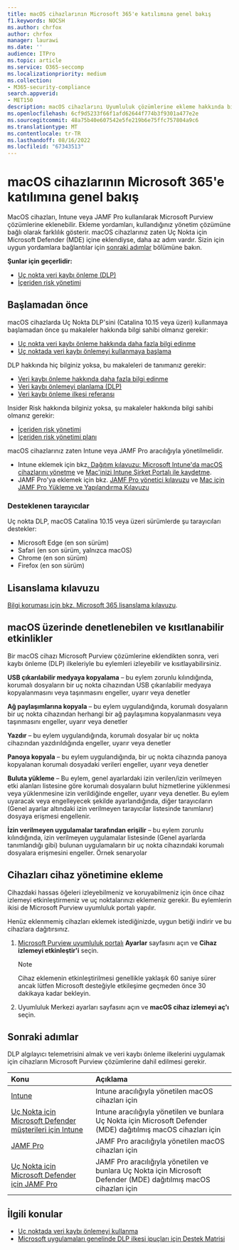 ```yaml
---
title: macOS cihazlarının Microsoft 365'e katılımına genel bakış
f1.keywords: NOCSH
ms.author: chrfox
author: chrfox
manager: laurawi
ms.date: ''
audience: ITPro
ms.topic: article
ms.service: O365-seccomp
ms.localizationpriority: medium
ms.collection:
- M365-security-compliance
search.appverid:
- MET150
description: macOS cihazlarını Uyumluluk çözümlerine ekleme hakkında bilgi edinin
ms.openlocfilehash: 6cf9d5233f66f1afd62644f774b3f9301a477e2e
ms.sourcegitcommit: 48a75b40e607542e5fe219b6e75ffc757804a9c6
ms.translationtype: MT
ms.contentlocale: tr-TR
ms.lasthandoff: 08/16/2022
ms.locfileid: "67343513"
---
```

# <a name="onboard-macos-devices-into-microsoft-365-overview"></a>macOS cihazlarının Microsoft 365'e katılımına genel bakış

MacOS cihazları, Intune veya JAMF Pro kullanılarak Microsoft Purview çözümlerine eklenebilir. Ekleme yordamları, kullandığınız yönetim çözümüne bağlı olarak farklılık gösterir. macOS cihazlarınız zaten Uç Nokta için Microsoft Defender (MDE) içine eklendiyse, daha az adım vardır. Sizin için uygun yordamlara bağlantılar için [sonraki adımlar](#next-steps) bölümüne bakın.

**Şunlar için geçerlidir:**

- [Uç nokta veri kaybı önleme (DLP)](./endpoint-dlp-learn-about.md)
- [İçeriden risk yönetimi](insider-risk-management.md)

## <a name="before-you-begin"></a>Başlamadan önce

macOS cihazlarda Uç Nokta DLP'sini (Catalina 10.15 veya üzeri) kullanmaya başlamadan önce şu makaleler hakkında bilgi sahibi olmanız gerekir:

- [Uç nokta veri kaybı önleme hakkında daha fazla bilgi edinme](endpoint-dlp-learn-about.md)
- [Uç noktada veri kaybı önlemeyi kullanmaya başlama](endpoint-dlp-getting-started.md)

DLP hakkında hiç bilginiz yoksa, bu makaleleri de tanımanız gerekir:

- [Veri kaybı önleme hakkında daha fazla bilgi edinme](dlp-learn-about-dlp.md#learn-about-data-loss-prevention)
- [Veri kaybı önlemeyi planlama (DLP)](dlp-overview-plan-for-dlp.md#plan-for-data-loss-prevention-dlp)
- [Veri kaybı önleme ilkesi referansı](dlp-policy-reference.md#data-loss-prevention-policy-reference)

Insider Risk hakkında bilginiz yoksa, şu makaleler hakkında bilgi sahibi olmanız gerekir:

 - [İçeriden risk yönetimi](insider-risk-management.md)
 - [İçeriden risk yönetimi planı](insider-risk-management-plan.md#plan-for-insider-risk-management)

macOS cihazlarınız zaten Intune veya JAMF Pro aracılığıyla yönetilmelidir.
 
- Intune eklemek için bkz[. Dağıtım kılavuzu: Microsoft Intune'da macOS cihazlarını yönetme](/mem/intune/fundamentals/deployment-guide-platform-macos) ve [Mac'inizi Intune Şirket Portalı ile kaydetme](/mem/intune/user-help/enroll-your-device-in-intune-macos-cp). 
- JAMF Pro'ya eklemek için bkz. [JAMF Pro yönetici kılavuzu](https://www.jamf.com/resources/product-documentation/jamf-pro-administrators-guide/) ve [Mac için JAMF Pro Yükleme ve Yapılandırma Kılavuzu](https://www.jamf.com/resources/product-documentation/jamf-pro-installation-guide-for-mac/)
<!--- Install the v95+ Edge browser on your macOS devices--> 

### <a name="supported-browsers"></a>Desteklenen tarayıcılar

Uç nokta DLP, macOS Catalina 10.15 veya üzeri sürümlerde şu tarayıcıları destekler:

- Microsoft Edge (en son sürüm)
- Safari (en son sürüm, yalnızca macOS)
- Chrome (en son sürüm)
- Firefox (en son sürüm)

## <a name="licensing-guidance"></a>Lisanslama kılavuzu

[Bilgi koruması için bkz. Microsoft 365 lisanslama kılavuzu](/office365/servicedescriptions/microsoft-365-service-descriptions/microsoft-365-tenantlevel-services-licensing-guidance/microsoft-365-security-compliance-licensing-guidance#information-protection-data-loss-prevention-for-exchange-online-sharepoint-online-and-onedrive-for-business).

## <a name="activities-that-can-be-audited-and-restricted-on-macos"></a>macOS üzerinde denetlenebilen ve kısıtlanabilir etkinlikler 

Bir macOS cihazı Microsoft Purview çözümlerine eklendikten sonra, veri kaybı önleme (DLP) ilkeleriyle bu eylemleri izleyebilir ve kısıtlayabilirsiniz.

**USB çıkarılabilir medyaya kopyalama** – bu eylem zorunlu kılındığında, korumalı dosyaların bir uç nokta cihazından USB çıkarılabilir medyaya kopyalanmasını veya taşınmasını engeller, uyarır veya denetler 

**Ağ paylaşımlarına kopyala** – bu eylem uygulandığında, korumalı dosyaların bir uç nokta cihazından herhangi bir ağ paylaşımına kopyalanmasını veya taşınmasını engeller, uyarır veya denetler 

**Yazdır** – bu eylem uygulandığında, korumalı dosyalar bir uç nokta cihazından yazdırıldığında engeller, uyarır veya denetler 

**Panoya kopyala** – bu eylem uygulandığında, bir uç nokta cihazında panoya kopyalanan korumalı dosyadaki verileri engeller, uyarır veya denetler 

**Buluta yükleme** – Bu eylem, genel ayarlardaki izin verilen/izin verilmeyen etki alanları listesine göre korumalı dosyaların bulut hizmetlerine yüklenmesi veya yüklenmesine izin verildiğinde engeller, uyarır veya denetler. Bu eylem uyaracak veya engelleyecek şekilde ayarlandığında, diğer tarayıcıların (Genel ayarlar altındaki izin verilmeyen tarayıcılar listesinde tanımlanır) dosyaya erişmesi engellenir. 

**İzin verilmeyen uygulamalar tarafından erişilir** – bu eylem zorunlu kılındığında, izin verilmeyen uygulamalar listesinde (Genel ayarlarda tanımlandığı gibi) bulunan uygulamaların bir uç nokta cihazındaki korumalı dosyalara erişmesini engeller. Örnek senaryolar 

## <a name="onboarding-devices-into-device-management"></a>Cihazları cihaz yönetimine ekleme

Cihazdaki hassas öğeleri izleyebilmeniz ve koruyabilmeniz için önce cihaz izlemeyi etkinleştirmeniz ve uç noktalarınızı eklemeniz gerekir. Bu eylemlerin ikisi de Microsoft Purview uyumluluk portalı yapılır.

Henüz eklenmemiş cihazları eklemek istediğinizde, uygun betiği indirir ve bu cihazlara dağıtırsınız. <!--Follow the [Onboarding devices procedure](endpoint-dlp-getting-started.md#onboarding-devices).-->

<!--If you already have devices onboarded into [Microsoft Defender for Endpoint](/windows/security/threat-protection/), they will already appear in the managed devices list.-->

1. [Microsoft Purview uyumluluk portalı](https://compliance.microsoft.com) **Ayarlar** sayfasını açın ve **Cihaz izlemeyi etkinleştir'i** seçin.

   > [!NOTE]
   > Cihaz eklemenin etkinleştirilmesi genellikle yaklaşık 60 saniye sürer ancak lütfen Microsoft desteğiyle etkileşime geçmeden önce 30 dakikaya kadar bekleyin.

2. Uyumluluk Merkezi ayarları sayfasını açın ve **macOS cihaz izlemeyi aç'ı** seçin.

## <a name="next-steps"></a>Sonraki adımlar

DLP algılayıcı telemetrisini almak ve veri kaybı önleme ilkelerini uygulamak için cihazların Microsoft Purview çözümlerine dahil edilmesi gerekir. 

Konu | Açıklama
:---|:---
|[Intune](device-onboarding-offboarding-macos-intune.md)|Intune aracılığıyla yönetilen macOS cihazları için
|[Uç Nokta için Microsoft Defender müşterileri için Intune](device-onboarding-offboarding-macos-intune-mde.md) |Intune aracılığıyla yönetilen ve bunlara Uç Nokta için Microsoft Defender (MDE) dağıtılmış macOS cihazları için
|[JAMF Pro](device-onboarding-offboarding-macos-jamfpro.md) | JAMF Pro aracılığıyla yönetilen macOS cihazları için
|[Uç Nokta için Microsoft Defender için JAMF Pro](device-onboarding-offboarding-macos-jamfpro-mde.md)|JAMF Pro aracılığıyla yönetilen ve bunlara Uç Nokta için Microsoft Defender (MDE) dağıtılmış macOS cihazları için


## <a name="related-topics"></a>İlgili konular

- [Uç noktada veri kaybı önlemeyi kullanma](endpoint-dlp-using.md#using-endpoint-data-loss-prevention)
- [Microsoft uygulamaları genelinde DLP ilkesi ipuçları için Destek Matrisi](dlp-policy-tips-reference.md#support-matrix-for-dlp-policy-tips-across-microsoft-apps)
